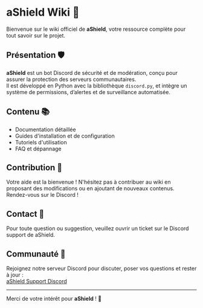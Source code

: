 # aShield Wiki 🔰

Bienvenue sur le wiki officiel de **aShield**, votre ressource complète pour tout savoir sur le projet.

## Présentation 🛡️

**aShield** est un bot Discord de sécurité et de modération, conçu pour assurer la protection des serveurs communautaires.  
Il est développé en Python avec la bibliothèque `discord.py`, et intègre un système de permissions, d’alertes et de surveillance automatisée.

## Contenu 📚

- Documentation détaillée  
- Guides d'installation et de configuration  
- Tutoriels d'utilisation  
- FAQ et dépannage  

## Contribution 🤝

Votre aide est la bienvenue ! N'hésitez pas à contribuer au wiki en proposant des modifications ou en ajoutant de nouveaux contenus. Rendez-vous sur le Discord !

## Contact 📩

Pour toute question ou suggestion, veuillez ouvrir un ticket sur le Discord support de aShield.

## Communauté 💬

Rejoignez notre serveur Discord pour discuter, poser vos questions et rester à jour :  
[aShield Support Discord](https://discord.gg/mf5VH4eMc7)

---

Merci de votre intérêt pour **aShield** ! 🙏
